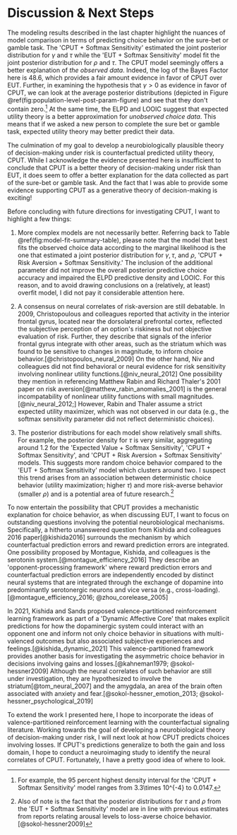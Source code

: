 # Discussion & Next Steps

The modeling results described in the last chapter highlight the nuances of model comparison in terms of predicting choice behavior on the sure-bet or gamble task. The 'CPUT + Softmax Sensitivity' estimated the joint posterior distribution for $\gamma$ and $\tau$ while the 'EUT + Softmax Sensitivity' model fit the joint posterior distribution for $\rho$ and $\tau$. The CPUT model seemingly offers a better explanation of *the observed data*. Indeed, the log of the Bayes Factor here is 48.6, which provides a fair amount evidence in favor of CPUT over EUT. Further, in examining the hypothesis that $\gamma > 0$ as evidence in favor of CPUT, we can look at the average posterior distributions (depicted in Figure \@ref(fig:population-level-post-param-figure) and see that they don't contain zero.[^discussion-1] At the same time, the ELPD and LOOIC suggest that expected utility theory is a better approximation for *unobserved choice data*. This means that if we asked a new person to complete the sure bet or gamble task, expected utility theory may better predict their data.

[^discussion-1]: For example, the 95 percent highest density interval for the 'CPUT + Softmax Sensitivity' model ranges from 3.3\times 10^{-4} to 0.0147.

The culmination of my goal to develop a neurobiologically plausible theory of decision-making under risk is counterfactual predicted utility theory, CPUT. While I acknowledge the evidence presented here is insufficient to conclude that CPUT is a better theory of decision-making under risk than EUT, it does seem to offer a better explanation for the data collected as part of the sure-bet or gamble task. And the fact that I was able to provide some evidence supporting CPUT as a generative theory of decision-making is exciting! 

Before concluding with future directions for investigating CPUT, I want to highlight a few things:

1. More complex models are not necessarily better. Referring back to Table \@ref(fig:model-fit-summary-table), please note that the model that best fits the observed choice data according to the marginal likelihood is the one that estimated a joint posterior distribution for $\gamma, \tau,$ and $\rho$, 'CPUT + Risk Aversion + Softmax Sensitivity.' The inclusion of the additional parameter did not improve the overall posterior predictive choice accuracy and impaired the ELPD predictive density and LOOIC. For this reason, and to avoid drawing conclusions on a (relatively, at least) overfit model, I did not pay it considerable attention here.

2. A consensus on neural correlates of risk-aversion are still debatable. In 2009, Christopoulous and colleagues reported that activity in the interior frontal gyrus, located near the dorsolateral prefrontal cortex, reflected the subjective perception of an option's riskiness but not objective evaluation of risk. Further, they describe that signals of the inferior frontal gyrus integrate with other areas, such as the striatum which was found to be sensitive to changes in magnitude, to inform choice behavior.[@christopoulos_neural_2009] On the other hand, Niv and colleagues did not find behavioral or neural evidence for risk sensitivity involving nonlinear utility functions.[@niv_neural_2012] One possibility they mention in referencing Matthew Rabin and Richard Thaler's 2001 paper on risk aversion[@matthew_rabin_anomalies_2001] is the general incompatability of nonlinear utility functions with small magnitudes.[@niv_neural_2012;] However, Rabin and Thaler assume a strict expected utility maximizer, which was not observed in our data (e.g., the softmax sensitivity parameter did not reflect deterministic choices).

3. The posterior distributions for each model show relatively small shifts. For example, the posterior density for $\tau$ is very similar, aggregating around 1.2 for the 'Expected Value + Softmax Sensitivity', 'CPUT + Softmax Sensitivity', and 'CPUT + Risk Aversion + Softmax Sensitivity' models. This suggests more random choice behavior compared to the 'EUT + Softmax Sensitivity' model which clusters around two. I suspect this trend arises from an association between deterministic choice behavior (utility maximization; higher $\tau$) and more risk-averse behavior (smaller $\rho$) and is a potential area of future research.[^discussion-2]

[^discussion-2]: Also of note is the fact that the posterior distributions for $\tau$ and $\rho$ from the 
'EUT + Softmax Sensitivity' model are in line with previous estimates from reports relating arousal levels to loss-averse choice behavior.[@sokol-hessner2009] 

To now entertain the possibility that CPUT provides a mechanistic explanation for choice behavior, as when discussing EUT, I want to focus on outstanding questions involving the potential neurobiological mechanisms. Specifically, a hitherto unanswered question from Kishida and colleagues 2016 paper[@kishida2016] surrounds the mechanism by which counterfactual prediction errors and reward prediction errors are integrated. One possibility proposed by Montague, Kishida, and colleagues is the serotonin system.[@montague_efficiency_2016] They describe an 'opponent-processing framework' where reward prediction errors and counterfactual prediction errors are independently encoded by distinct neural systems that are integrated through the exchange of dopamine into predominantly serotonergic neurons and vice versa (e.g., cross-loading).[@montague_efficiency_2016; @zhou_corelease_2005] 

In 2021, Kishida and Sands proposed valence-partitioned reinforcement learning framework as part of a 'Dynamic Affective Core' that makes explicit predictions for how the dopaminergic system could interact with an opponent one and inform not only choice behavior in situations with multi-valenced outcomes but also associated subjective experiences and feelings.[@kishida_dynamic_2021] This valence-partitioned framework provides another basis for investigating the asymmetric choice behavior in decisions involving gains and losses.[@kahneman1979; @sokol-hessner2009] Although the neural correlates of such behavior are still under investigation, they are hypothesized to involve the striatum[@tom_neural_2007] and the amygdala, an area of the brain often associated with anxiety and fear.[@sokol-hessner_emotion_2013; @sokol-hessner_psychological_2019] 

To extend the work I presented here, I hope to incorporate the ideas of valence-partitioned reinforcement learning with the counterfactual signaling literature. Working towards the goal of developing a neurobiological theory of decision-making under risk, I will next look at how CPUT predicts choices involving losses. If CPUT's predictions generalize to both the gain and loss domain, I hope to conduct a neuroimaging study to identify the neural correlates of CPUT. Fortunately, I have a pretty good idea of where to look.

